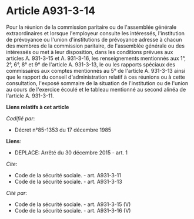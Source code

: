 # Article A931-3-14

Pour la réunion de la commission paritaire ou de l'assemblée générale extraordinaires et lorsque l'employeur consulte les
intéressés, l'institution de prévoyance ou l'union d'institutions de prévoyance adresse à chacun des membres de la commission
paritaire, de l'assemblée générale ou des intéressés ou met à leur disposition, dans les conditions prévues aux articles A.
931-3-15 et A. 931-3-16, les renseignements mentionnés aux 1°, 2°, 6°, 8° et 9° de l'article A. 931-3-13, le ou les rapports
spéciaux des commissaires aux comptes mentionnés au 5° de l'article A. 931-3-13 ainsi que le rapport du conseil
d'administration relatif à ces réunions ou à cette consultation, l'exposé sommaire de la situation de l'institution ou de
l'union au cours de l'exercice écoulé et le tableau mentionné au second alinéa de l'article A. 931-3-11.

**Liens relatifs à cet article**

_Codifié par_:

  - Décret n°85-1353 du 17 décembre 1985

**Liens**:

  - DEPLACE: Arrêté du 30 décembre 2015 - art. 1

_Cite_:

  - Code de la sécurité sociale. - art. A931-3-11
  - Code de la sécurité sociale. - art. A931-3-13

_Cité par_:

  - Code de la sécurité sociale. - art. A931-3-15 (V)
  - Code de la sécurité sociale. - art. A931-3-16 (V)
